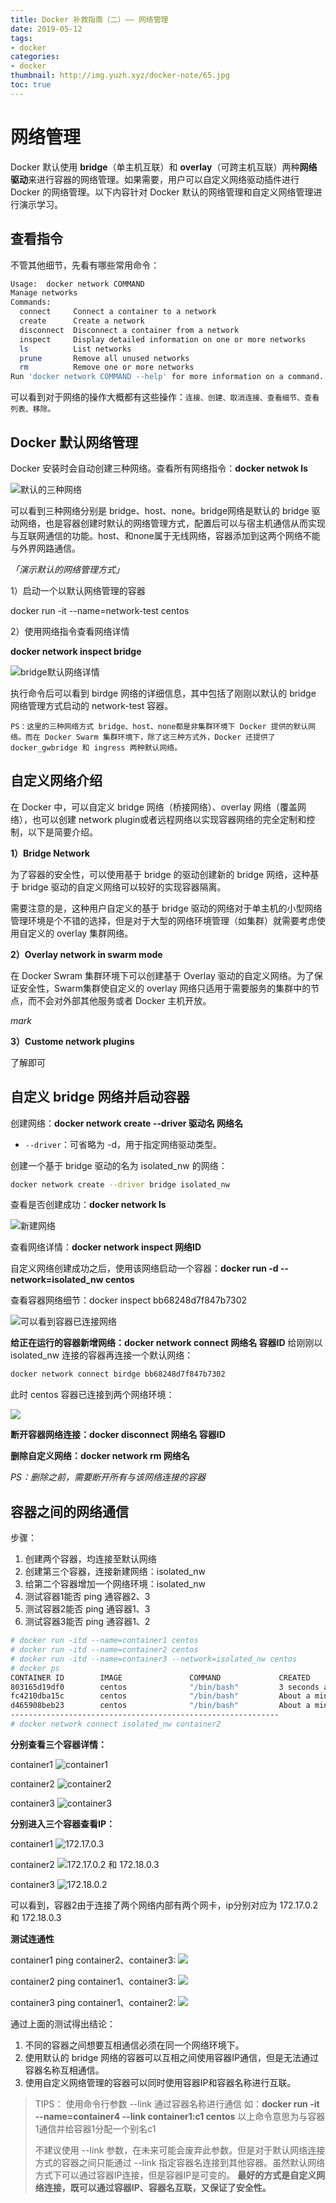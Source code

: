 ```yaml
---
title: Docker 补救指南（二）—— 网络管理
date: 2019-05-12
tags:
- docker
categories:
- docker
thumbnail: http://img.yuzh.xyz/docker-note/65.jpg
toc: true
---
```


# 网络管理

Docker 默认使用 **bridge**（单主机互联）和 **overlay**（可跨主机互联）两种**网络驱动**来进行容器的网络管理。如果需要，用户可以自定义网络驱动插件进行 Docker 的网络管理。以下内容针对 Docker 默认的网络管理和自定义网络管理进行演示学习。

## 查看指令

不管其他细节，先看有哪些常用命令：

```sh
Usage:	docker network COMMAND
Manage networks
Commands:
  connect     Connect a container to a network
  create      Create a network
  disconnect  Disconnect a container from a network
  inspect     Display detailed information on one or more networks
  ls          List networks
  prune       Remove all unused networks
  rm          Remove one or more networks
Run 'docker network COMMAND --help' for more information on a command.
```

可以看到对于网络的操作大概都有这些操作：`连接、创建、取消连接、查看细节、查看列表、移除。`

<!-- more -->
## Docker 默认网络管理

Docker 安装时会自动创建三种网络。查看所有网络指令：**docker netwok ls**

![默认的三种网络](http://img.yuzh.xyz/docker-note/20190512220300.png)

可以看到三种网络分别是 bridge、host、none。bridge网络是默认的 bridge 驱动网络，也是容器创建时默认的网络管理方式，配置后可以与宿主机通信从而实现与互联网通信的功能。host、和none属于无线网络，容器添加到这两个网络不能与外界网路通信。

*「演示默认的网络管理方式」*

1）启动一个以默认网络管理的容器

docker run -it --name=network-test centos

2）使用网络指令查看网络详情

**docker network inspect bridge**

![bridge默认网络详情](http://img.yuzh.xyz/docker-note/20190512220850.png)

执行命令后可以看到 birdge 网络的详细信息，其中包括了刚刚以默认的 bridge 网络管理方式启动的 network-test 容器。

```
PS：这里的三种网络方式 bridge、host、none都是非集群环境下 Docker 提供的默认网络。而在 Docker Swarm 集群环境下，除了这三种方式外，Docker 还提供了 docker_gwbridge 和 ingress 两种默认网络。
```

## 自定义网络介绍

在 Docker 中，可以自定义 bridge 网络（桥接网络）、overlay 网络（覆盖网络），也可以创建 network plugin或者远程网络以实现容器网络的完全定制和控制，以下是简要介绍。

**1）Bridge Network**

为了容器的安全性，可以使用基于 bridge 的驱动创建新的 bridge 网络，这种基于 bridge 驱动的自定义网络可以较好的实现容器隔离。

需要注意的是，这种用户自定义的基于 bridge 驱动的网络对于单主机的小型网络管理环境是个不错的选择，但是对于大型的网络环境管理（如集群）就需要考虑使用自定义的 overlay 集群网络。

**2）Overlay network in swarm mode**

在 Docker Swram 集群环境下可以创建基于 Overlay 驱动的自定义网络。为了保证安全性，Swarm集群使自定义的 overlay 网络只适用于需要服务的集群中的节点，而不会对外部其他服务或者 Docker 主机开放。

*mark*

**3）Custome network plugins**

了解即可

## 自定义 bridge 网络并启动容器

创建网络：**docker network create --driver 驱动名 网络名**

- `--driver`：可省略为 -d，用于指定网络驱动类型。

创建一个基于 bridge 驱动的名为 isolated_nw 的网络：
```sh
docker network create --driver bridge isolated_nw
```

查看是否创建成功：**docker network ls**

![新建网络](http://img.yuzh.xyz/docker-note/20190512223500.png)

查看网络详情：**docker network inspect 网络ID**

自定义网络创建成功之后，使用该网络启动一个容器：**docker run -d --network=isolated_nw centos**

查看容器网络细节：docker inspect bb68248d7f847b7302

![可以看到容器已连接网络](http://img.yuzh.xyz/docker-note/20190512224730.png)

**给正在运行的容器新增网络：docker network connect 网络名 容器ID**
给刚刚以 isolated_nw 连接的容器再连接一个默认网络：

```sh
docker network connect birdge bb68248d7f847b7302
```

此时 centos 容器已连接到两个网络环境：

![](http://img.yuzh.xyz/docker-note/20190512225816.png)

**断开容器网络连接：docker disconnect 网络名 容器ID**

**删除自定义网络：docker network rm 网络名**

*PS：删除之前，需要断开所有与该网络连接的容器*

## 容器之间的网络通信

步骤：

1. 创建两个容器，均连接至默认网络
2. 创建第三个容器，连接新建网络：isolated_nw
3. 给第二个容器增加一个网络环境：isolated_nw
4. 测试容器1能否 ping 通容器2、3
5. 测试容器2能否 ping 通容器1、3
6. 测试容器3能否 ping 通容器1、2

```sh
# docker run -itd --name=container1 centos
# docker run -itd --name=container2 centos
# docker run -itd --name=container3 --network=isolated_nw centos
# docker ps
CONTAINER ID        IMAGE               COMMAND             CREATED              STATUS              PORTS               NAMES
803165d19df0        centos              "/bin/bash"         3 seconds ago        Up 2 seconds                            container3
fc4210dba15c        centos              "/bin/bash"         About a minute ago   Up About a minute                       container1
d465908beb23        centos              "/bin/bash"         About a minute ago   Up About a minute                       container2
------------------------------------------------------------
# docker network connect isolated_nw container2
```

**分别查看三个容器详情：**

container1
![container1](http://img.yuzh.xyz/docker-note/20190512232848.png)

container2
![container2](http://img.yuzh.xyz/docker-note/20190512232935.png)

container3
![container3](http://img.yuzh.xyz/docker-note/20190512232956.png)

**分别进入三个容器查看IP：**

container1
![172.17.0.3](http://img.yuzh.xyz/docker-note/20190512233416.png)

container2
![172.17.0.2 和 172.18.0.3](http://img.yuzh.xyz/docker-note/20190512233457.png)

container3
![172.18.0.2](http://img.yuzh.xyz/docker-note/20190512233544.png)

可以看到，容器2由于连接了两个网络内部有两个网卡，ip分别对应为 172.17.0.2 和 172.18.0.3

**测试连通性**

container1 ping container2、container3:
![](http://img.yuzh.xyz/docker-note/20190512234638.png)

container2 ping container1、container3:
![](http://img.yuzh.xyz/docker-note/20190512235157.png)

container3 ping container1、container2:
![](http://img.yuzh.xyz/docker-note.20190512235503.png)

通过上面的测试得出结论：

1. 不同的容器之间想要互相通信必须在同一个网络环境下。
2. 使用默认的 bridge 网络的容器可以互相之间使用容器IP通信，但是无法通过容器名称互相通信。
3. 使用自定义网络管理的容器可以同时使用容器IP和容器名称进行互联。

> TIPS：
> 使用命令行参数 --link 通过容器名称进行通信
> 如：**docker run -it --name=container4 --link container1:c1 centos**
> 以上命令意思为与容器1通信并给容器1分配一个别名c1
>
> 不建议使用 --link 参数，在未来可能会废弃此参数。但是对于默认网络连接方式的容器之间只能通过 --link 指定容器名连接到其他容器。虽然默认网络方式下可以通过容器IP连接，但是容器IP是可变的。
> **最好的方式是自定义网络连接，既可以通过容器IP、容器名互联，又保证了安全性。**

